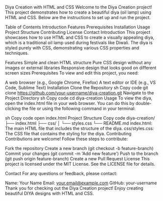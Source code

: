Diya Creation with HTML and CSS
Welcome to the Diya Creation project! This project demonstrates how to create a beautiful diya (oil lamp) using HTML and CSS. Below are the instructions to set up and run the project.

Table of Contents
Introduction
Features
Prerequisites
Installation
Usage
Project Structure
Contributing
License
Contact
Introduction
This project showcases how to use HTML and CSS to create a visually appealing diya, which is a traditional oil lamp used during festivals like Diwali. The diya is styled purely with CSS, demonstrating various CSS properties and techniques.

Features
Simple and clean HTML structure
Pure CSS design without any images or external libraries
Responsive design that looks good on different screen sizes
Prerequisites
To view and edit this project, you need:

A web browser (e.g., Google Chrome, Firefox)
A text editor or IDE (e.g., VS Code, Sublime Text)
Installation
Clone the Repository
sh
Copy code
git clone https://github.com/your-username/diya-creation.git
Navigate to the Project Directory
sh
Copy code
cd diya-creation
Usage
To view the diya, open the index.html file in your web browser. You can do this by double-clicking the file or using the following command in your terminal:

sh
Copy code
open index.html
Project Structure
Copy code
diya-creation/
├── index.html
├── css/
│   └── styles.css
└── README.md
index.html: The main HTML file that includes the structure of the diya.
css/styles.css: The CSS file that contains the styling for the diya.
Contributing
Contributions are welcome! Follow these steps to contribute:

Fork the repository
Create a new branch (git checkout -b feature-branch)
Commit your changes (git commit -m 'Add new feature')
Push to the branch (git push origin feature-branch)
Create a new Pull Request
License
This project is licensed under the MIT License. See the LICENSE file for details.

Contact
For any questions or feedback, please contact:

Name: Your Name
Email: your.email@example.com
GitHub: your-username
Thank you for checking out the Diya Creation project! Enjoy creating beautiful DIYA designs with HTML and CSS.